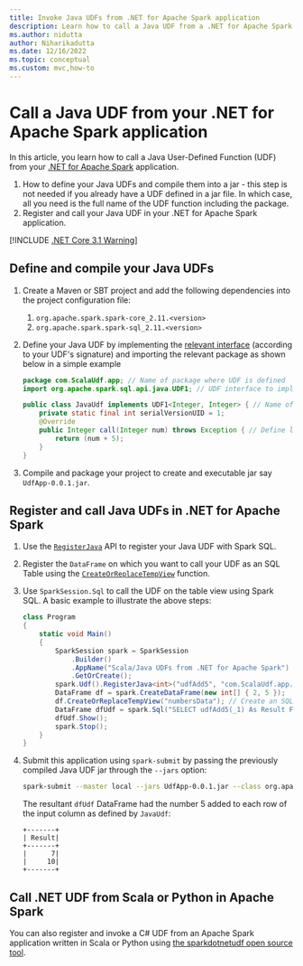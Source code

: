 ```yaml
---
title: Invoke Java UDFs from .NET for Apache Spark application
description: Learn how to call a Java UDF from a .NET for Apache Spark application.
ms.author: nidutta
author: Niharikadutta
ms.date: 12/16/2022
ms.topic: conceptual
ms.custom: mvc,how-to
---
```


# Call a Java UDF from your .NET for Apache Spark application

In this article, you learn how to call a Java User-Defined Function (UDF) from your [.NET for Apache Spark](https://github.com/dotnet/spark) application.

1. How to define your Java UDFs and compile them into a jar - this step is not needed if you already have a UDF defined in a jar file. In which case, all you need is the full name of the UDF function including the package.
2. Register and call your Java UDF in your .NET for Apache Spark application.

[!INCLUDE [.NET Core 3.1 Warning](../includes/net-core-31-spark.md)]

## Define and compile your Java UDFs

1. Create a Maven or SBT project and add the following dependencies into the project configuration file:
    1. `org.apache.spark.spark-core_2.11.<version>`
    2. `org.apache.spark.spark-sql_2.11.<version>`
2. Define your Java UDF by implementing the [relevant interface](https://github.com/apache/spark/blob/master/sql/core/src/main/java/org/apache/spark/sql/api/java/UDF1.java) (according to your UDF's signature) and importing the relevant package as shown below in a simple example

    ```java
    package com.ScalaUdf.app; // Name of package where UDF is defined
    import org.apache.spark.sql.api.java.UDF1; // UDF interface to implement

    public class JavaUdf implements UDF1<Integer, Integer> { // Name of the Java UDF
        private static final int serialVersionUID = 1;
        @Override
        public Integer call(Integer num) throws Exception { // Define logic of UDF
            return (num + 5);
        }
    }
    ```

3. Compile and package your project to create and executable jar say `UdfApp-0.0.1.jar`.

## Register and call Java UDFs in .NET for Apache Spark

1. Use the [`RegisterJava`](https://github.com/dotnet/spark/blob/8dcdcdc7c60d5f42cba5a90f1346d854ab5bf7bb/src/csharp/Microsoft.Spark/Sql/UDFRegistration.cs#L424) API to register your Java UDF with Spark SQL.
2. Register the `DataFrame` on which you want to call your UDF as an SQL Table using the [`CreateOrReplaceTempView`](https://github.com/dotnet/spark/blob/main/src/csharp/Microsoft.Spark/Sql/DataFrame.cs#L982) function.
3. Use `SparkSession.Sql` to call the UDF on the table view using Spark SQL.
A basic example to illustrate the above steps:

    ```csharp
    class Program
    {
        static void Main()
        {
            SparkSession spark = SparkSession
                .Builder()
                .AppName("Scala/Java UDFs from .NET for Apache Spark")
                .GetOrCreate();
            spark.Udf().RegisterJava<int>("udfAdd5", "com.ScalaUdf.app.JavaUdf"); // Register your Java UDF as 'udfAdd5'
            DataFrame df = spark.CreateDataFrame(new int[] { 2, 5 });
            df.CreateOrReplaceTempView("numbersData"); // Create an SQL table from the DataFrame `df`
            DataFrame dfUdf = spark.Sql("SELECT udfAdd5(_1) As Result FROM numbersData"); // Call the registered UDF on the table
            dfUdf.Show();
            spark.Stop();
        }
    }
    ```

4. Submit this application using `spark-submit` by passing the previously compiled Java UDF jar through the `--jars` option:

    ```bash
    spark-submit --master local --jars UdfApp-0.0.1.jar --class org.apache.spark.deploy.dotnet.DotnetRunner microsoft-spark-2-4_2.11-1.0.0.jar InterRuntimeUDFs.exe
    ```

    The resultant `dfUdf` DataFrame had the number 5 added to each row of the input column as defined by `JavaUdf`:

    ```text
    +-------+
    | Result|
    +-------+
    |      7|
    |     10|
    +-------+
    ```

## Call .NET UDF from Scala or Python in Apache Spark

You can also register and invoke a C# UDF from an Apache Spark application written in Scala or Python using [the sparkdotnetudf open source tool](https://github.com/imback82/sparkdotnetudf).
